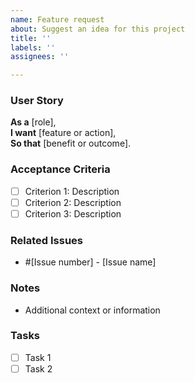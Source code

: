 ```yaml
---
name: Feature request
about: Suggest an idea for this project
title: ''
labels: ''
assignees: ''

---
```


### User Story
**As a** [role],  
**I want** [feature or action],  
**So that** [benefit or outcome].

### Acceptance Criteria
- [ ] Criterion 1: Description
- [ ] Criterion 2: Description
- [ ] Criterion 3: Description

### Related Issues
- #[Issue number] - [Issue name]

### Notes
- Additional context or information

### Tasks
- [ ] Task 1
- [ ] Task 2
